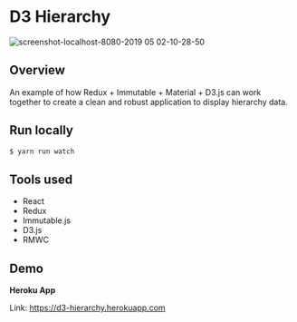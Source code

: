 # D3 Hierarchy


![screenshot-localhost-8080-2019 05 02-10-28-50](https://user-images.githubusercontent.com/11415818/57063943-2bc1f780-6cc5-11e9-8b17-4d3b21f96fbb.png)



## Overview

An example of how Redux + Immutable + Material + D3.js can work together to create a clean and robust application to display hierarchy data.

## Run locally

```sh
$ yarn run watch

```

## Tools used

-   React
-   Redux
-   Immutable.js
-   D3.js
-   RMWC

## Demo

**Heroku App**

Link: https://d3-hierarchy.herokuapp.com
